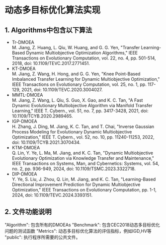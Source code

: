 # 动态多目标优化算法实现 
## 1. Algorithms中包含以下算法
* Tr-DMOEA <br>
  M. Jiang, Z. Huang, L. Qiu, W. Huang, and G. G. Yen, "Transfer Learning-Based Dynamic Multiobjective Optimization Algorithms," IEEE Transactions on Evolutionary Computation, vol. 22, no. 4, pp. 501-514, 2018, doi: 10.1109/TEVC.2017.2771451.
* KT-DMOEA <br>
  M. Jiang, Z. Wang, H. Hong, and G. G. Yen, "Knee Point-Based Imbalanced Transfer Learning for Dynamic Multiobjective Optimization," IEEE Transactions on Evolutionary Computation, vol. 25, no. 1, pp. 117-129, 2021, doi: 10.1109/TEVC.2020.3004027.
* MMTL-DMOEA <br>
  M. Jiang, Z. Wang, L. Qiu, S. Guo, X. Gao, and K. C. Tan, "A Fast Dynamic Evolutionary Multiobjective Algorithm via Manifold Transfer Learning," IEEE T. Cybern., vol. 51, no. 7, pp. 3417-3428, 2021, doi: 10.1109/TCYB.2020.2989465.
* IGP-DMOEA <br>
  H. Zhang, J. Ding, M. Jiang, K. C. Tan, and T. Chai, "Inverse Gaussian Process Modeling for Evolutionary Dynamic Multiobjective Optimization," IEEE T. Cybern., vol. 52, no. 10, pp. 11240-11253, 2022, doi: 10.1109/TCYB.2021.3070434.
* KTM-DMOEA <br>
  Q. Lin, Y. Ye, L. Ma, M. Jiang, and K. C. Tan, "Dynamic Multiobjective Evolutionary Optimization via Knowledge Transfer and Maintenance," IEEE Transactions on Systems, Man, and Cybernetics: Systems, vol. 54, no. 2, pp. 936-949, 2024, doi: 10.1109/TSMC.2023.3322718.
* DIP-DMOEA <br>
  Y. Ye, S. Liu, J. Zhou, Q. Lin, M. Jiang, and K. C. Tan, "Learning-Based Directional Improvement Prediction for Dynamic Multiobjective Optimization," IEEE Transactions on Evolutionary Computation, pp. 1-1, 2024, doi: 10.1109/TEVC.2024.3393151.
## 2. 文件功能说明
 "Algorithm": 包含所有的DMOEAs
 "Benchmark": 包含CEC2018动态多目标优化问题的测试函数
 "Metrics":  动态多目标优化算法的评估指标，例如IGD,HV等
 "public": 执行程序所需要的公共文件。
